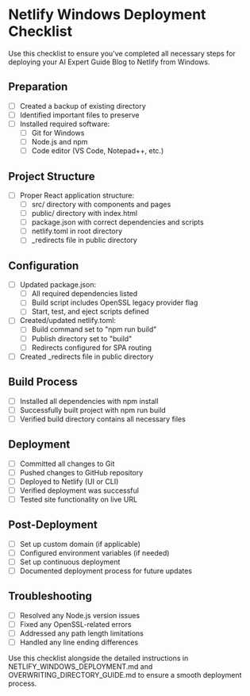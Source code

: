 # Netlify Windows Deployment Checklist

Use this checklist to ensure you've completed all necessary steps for deploying your AI Expert Guide Blog to Netlify from Windows.

## Preparation
- [ ] Created a backup of existing directory
- [ ] Identified important files to preserve
- [ ] Installed required software:
  - [ ] Git for Windows
  - [ ] Node.js and npm
  - [ ] Code editor (VS Code, Notepad++, etc.)

## Project Structure
- [ ] Proper React application structure:
  - [ ] src/ directory with components and pages
  - [ ] public/ directory with index.html
  - [ ] package.json with correct dependencies and scripts
  - [ ] netlify.toml in root directory
  - [ ] _redirects file in public directory

## Configuration
- [ ] Updated package.json:
  - [ ] All required dependencies listed
  - [ ] Build script includes OpenSSL legacy provider flag
  - [ ] Start, test, and eject scripts defined
- [ ] Created/updated netlify.toml:
  - [ ] Build command set to "npm run build"
  - [ ] Publish directory set to "build"
  - [ ] Redirects configured for SPA routing
- [ ] Created _redirects file in public directory

## Build Process
- [ ] Installed all dependencies with npm install
- [ ] Successfully built project with npm run build
- [ ] Verified build directory contains all necessary files

## Deployment
- [ ] Committed all changes to Git
- [ ] Pushed changes to GitHub repository
- [ ] Deployed to Netlify (UI or CLI)
- [ ] Verified deployment was successful
- [ ] Tested site functionality on live URL

## Post-Deployment
- [ ] Set up custom domain (if applicable)
- [ ] Configured environment variables (if needed)
- [ ] Set up continuous deployment
- [ ] Documented deployment process for future updates

## Troubleshooting
- [ ] Resolved any Node.js version issues
- [ ] Fixed any OpenSSL-related errors
- [ ] Addressed any path length limitations
- [ ] Handled any line ending differences

Use this checklist alongside the detailed instructions in NETLIFY_WINDOWS_DEPLOYMENT.md and OVERWRITING_DIRECTORY_GUIDE.md to ensure a smooth deployment process.
